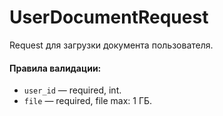 # UserDocumentRequest

Request для загрузки документа пользователя.

#### Правила валидации:

* `user_id` — required, int.
* `file` — required, file  max: 1 ГБ.
